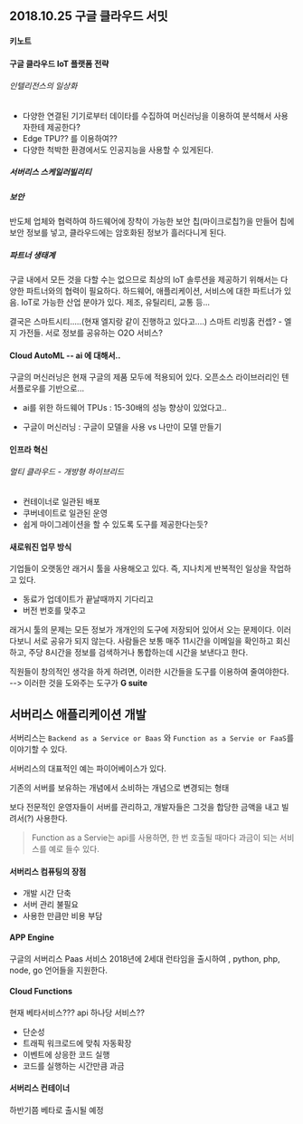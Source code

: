 ## 2018.10.25 구글 클라우드 서밋



#### 키노트

#### 구글 클라우드 IoT 플랫폼 전략

###### 인텔리전스의 일상화
- 다양한 연결된 기기로부터 데이타를 수집하여 머신러닝을 이용하여 분석해서 사용자한테 제공한다?
- Edge TPU?? 를 이용하여??
- 다양한 척박한 환경에서도 인공지능을 사용할 수 있게된다.

##### 서버리스 스케일러빌리티

##### 보안
반도체 업체와 협력하여 하드웨어에 장착이 가능한 보안 칩(마이크로칩?)을 만들어 칩에 보안 정보를 넣고, 클라우드에는 암호화된 정보가 흘러다니게 된다.

##### 파트너 생태계
구글 내에서 모든 것을 다할 수는 없으므로 최상의 IoT 솔루션을 제공하기 위해서는 다양한 파트너와의 협력이 필요하다. 
하드웨어, 애플리케이션, 서비스에 대한 파트너가 있음.
IoT로 가능한 산업 분야가 있다. 제조, 유틸리티, 교통 등...

결국은 스마트시티.....(현재 엘지랑 같이 진행하고 있다고....)
스마트 리빙홈 컨셉? - 엘지 가전들. 서로 정보를 공유하는 O2O 서비스?


#### Cloud AutoML -- ai 에 대해서..
구글의 머신러닝은 현재 구글의 제품 모두에 적용되어 있다.
오픈소스 라이브러리인 텐서플로우를 기반으로...
- ai를 위한 하드웨어 TPUs : 15-30배의 성능 향상이 있었다고..

- 구글이 머신러닝 : 구글이 모델을 사용 vs 나만이 모델 만들기

#### 인프라 혁신
###### 멀티 클라우드 - 개방형 하이브리드
- 컨테이너로 일관된 배포
- 쿠버네이트로 일관된 운영
- 쉽게 마이그레이션을 할 수 있도록 도구를 제공한다는듯?

#### 새로워진 업무 방식
기업들이 오랫동안 래거시 툴을 사용해오고 있다. 즉,  지나치게 반복적인 일상을 작업하고 있다.
- 동료가 업데이트가 끝날때까지 기다리고
- 버전 번호를 맞추고

래거시 툴의 문제는 모든 정보가 개개인의 도구에 저장되어 있어서 오는 문제이다.
이러다보니 서로 공유가 되지 않는다.
사람들은 보통 매주 11시간을 이메일을 확인하고 회신하고, 주당 8시간을 정보를 검색하거나 통합하는데 시간을 보낸다고 한다.

직원들이 창의적인 생각을 하게 하려면, 이러한 시간들을 도구를 이용하여 줄여야한다.  
--> 이러한 것을 도와주는 도구가 **G suite**

#### 

## 서버리스 애플리케이션 개발

서버리스는 `Backend as a Service or Baas` 와 `Function as a Servie or FaaS`를 이야기할 수 있다.

서버리스의 대표적인 예는 파이어베이스가 있다.

기존의 서버를 보유하는 개념에서 소비하는 개념으로 변경되는 형태

보다 전문적인 운영자들이 서버를 관리하고, 개발자들은 그것을 합당한 금액을 내고 빌려서(?) 사용한다.



> Function as a Servie는 api를 사용하면, 한 번 호출될 때마다 과금이 되는 서비스를 예로 들수 있다.



#### 서버리스 컴퓨팅의 장점

- 개발 시간 단축
- 서버 관리 불필요
- 사용한 만큼만 비용 부담

#### APP Engine
구글의 서버리스 Paas 서비스 
2018년에 2세대 런타임을 출시하여 , python, php, node, go 언어들을 지원한다.

#### Cloud Functions
현재 베타서비스??? api 하나당 서비스??
- 단순성
- 트래픽 워크로드에 맞춰 자동확장
- 이벤트에 상응한 코드 실행
- 코드를 실행하는 시간만큼 과금

#### 서버리스 컨테이너
하반기쯤 베타로 출시될 예정


